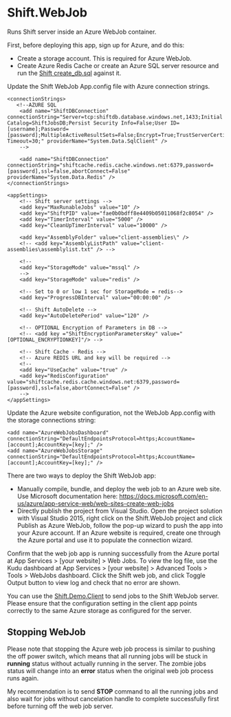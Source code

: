 # Shift.WebJob
Runs Shift server inside an Azure WebJob container.

First, before deploying this app, sign up for Azure, and do this:
- Create a storage account. This is required for Azure WebJob.
- Create Azure Redis Cache or create an Azure SQL server resource and run the [Shift create_db.sql](https://github.com/hhalim/Shift/blob/master/Shift/Database/create_db.sql) against it.

Update the Shift WebJob App.config file with Azure connection strings.
```
<connectionStrings>
   <!--AZURE SQL 
    <add name="ShiftDBConnection" connectionString="Server=tcp:shiftdb.database.windows.net,1433;Initial Catalog=ShiftJobsDB;Persist Security Info=False;User ID=[username];Password=[password];MultipleActiveResultSets=False;Encrypt=True;TrustServerCertificate=False;Connection Timeout=30;" providerName="System.Data.SqlClient" />
    -->
    
    <add name="ShiftDBConnection" connectionString="shiftcache.redis.cache.windows.net:6379,password=[password],ssl=false,abortConnect=False" providerName="System.Data.Redis" />
</connectionStrings>

<appSettings>
    <!-- Shift server settings -->
    <add key="MaxRunableJobs" value="10" />
    <add key="ShiftPID" value="fae0b0bdff8e4409b05011068f2c8054" />
    <add key="TimerInterval" value="5000" />
    <add key="CleanUpTimerInterval" value="10000" />

    <add key="AssemblyFolder" value="client-assemblies\" />
    <!-- <add key="AssemblyListPath" value="client-assemblies\assemblylist.txt" /> -->

    <!-- 
    <add key="StorageMode" value="mssql" />
    -->
    <add key="StorageMode" value="redis" />

    <!-- Set to 0 or low 1 sec for StorageMode = redis-->
    <add key="ProgressDBInterval" value="00:00:00" />
    
    <!-- Shift AutoDelete -->
    <add key="AutoDeletePeriod" value="120" />

    <!-- OPTIONAL Encryption of Parameters in DB -->
    <!-- <add key ="ShiftEncryptionParametersKey" value="[OPTIONAL_ENCRYPTIONKEY]"/> -->

    <!-- Shift Cache - Redis -->
    <!-- Azure REDIS URL and key will be required -->
    <!--
    <add key="UseCache" value="true" /> 
    <add key="RedisConfiguration" value="shiftcache.redis.cache.windows.net:6379,password=[password],ssl=false,abortConnect=False" />
    -->
</appSettings>
```

Update the Azure website configuration, not the WebJob App.config with the storage connections string:
```
<add name="AzureWebJobsDashboard" connectionString="DefaultEndpointsProtocol=https;AccountName=[account];AccountKey=[key];" />
<add name="AzureWebJobsStorage" connectionString="DefaultEndpointsProtocol=https;AccountName=[account];AccountKey=[key];" />
```

There are two ways to deploy the Shift WebJob app:
- Manually compile, bundle, and deploy the web job to an Azure web site. Use Microsoft documentation here: <https://docs.microsoft.com/en-us/azure/app-service-web/web-sites-create-web-jobs>
- Directly publish the project from Visual Studio. Open the project solution with Visual Studio 2015, right click on the Shift.WebJob project and click Publish as Azure WebJob, follow the pop-up wizard to push the app into your Azure account. If an Azure website is required, create one through the Azure portal and use it to populate the connection wizard.

Confirm that the web job app is running successfully from the Azure portal at App Services > [your website] > Web Jobs. To view the log file, use the Kudu dashboard at App Services > [your website] > Advanced Tools > Tools > WebJobs dashboard. Click the Shift web job, and click Toggle Output button to view log and check that no error are shown.

You can use the [Shift.Demo.Client](https://github.com/hhalim/Shift.Demo.Client) to send jobs to the Shift WebJob server. Please ensure that the configuration setting in the client app points correctly to the same Azure storage as configured for the server.  

## Stopping WebJob
Please note that stopping the Azure web job process is similar to pushing the off power switch, which means that all running jobs will be stuck in **running** status without actually running in the server. The zombie jobs status will change into an **error** status when the original web job process runs again.

My recommendation is to send **STOP** command to all the running jobs and also wait for jobs without cancelation handle to complete successfully first before turning off the web job server.  
